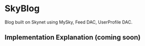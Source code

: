 # SkyBlog

Blog built on Skynet using MySky, Feed DAC, UserProfile DAC.

## Implementation Explanation (coming soon)
